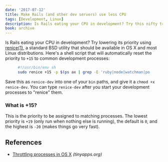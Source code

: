 ```yaml
---
date: '2017-07-12'
title: Make Rails (and other dev servers) use less CPU
tags: [Development, Linux]
description: Is Rails eating your CPU in development? Try this nifty trick.
book: archive
---
```


Is Rails eating your CPU in development? Try lowering its priority using [renice(1)](http://manpages.ubuntu.com/manpages/zesty/en/man1/renice.1.html), a standard BSD utility that should be available in OS X and most Linux distributions. Here's a shell script that will automatically reset the priority to `+15` to common development processes:

<Figure code title='renice-dev.sh'>

```sh
#!/usr/bin/env sh
sudo renice +15 -p $(ps ax | grep -E 'ruby|node|watchman|postgres' | grep -v grep | awk '{print $1}' | tr '\n' ' ')
```

</Figure>

Save this as `renice-dev` into one of your `bin` paths, and give it a `chmod +x renice-dev`. You can type `renice-dev` after you start your development processes to "renice" them.

### What is +15?

This is the priority to be assigned to matching processes. The lowest priority is `+19` (only run when nothing else is running), the default is `0`, and the highest is `-20` (makes things go very fast).

## References

- [Throttling processes in OS X](https://tinyapps.org/blog/mac/201107230700_throttle_process_os_x.html) _(tinyapps.org)_
